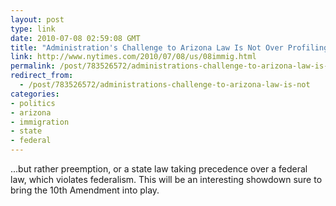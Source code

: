 ```yaml
---
layout: post
type: link
date: 2010-07-08 02:59:08 GMT
title: "Administration's Challenge to Arizona Law Is Not Over Profiling..."
link: http://www.nytimes.com/2010/07/08/us/08immig.html
permalink: /post/783526572/administrations-challenge-to-arizona-law-is-not
redirect_from: 
  - /post/783526572/administrations-challenge-to-arizona-law-is-not
categories:
- politics
- arizona
- immigration
- state
- federal
---
```

...but rather preemption, or a state law taking precedence over a federal law, which violates federalism. This will be an interesting showdown sure to bring the 10th Amendment into play.